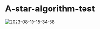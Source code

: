 # A-star-algorithm-test

![2023-08-19-15-34-38](https://github.com/Winchester260/A-star-algorithm-test/assets/106346947/86111610-d9a2-423f-a1bf-fc3727c894ff)
